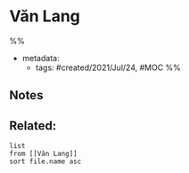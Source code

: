 # Văn Lang

%% 
- metadata:
	- tags: #created/2021/Jul/24, #MOC 
%%

## Notes


## Related:
```dataview
list
from [[Văn Lang]]
sort file.name asc
```
